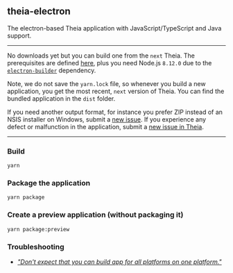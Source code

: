 ## theia-electron

The electron-based Theia application with JavaScript/TypeScript and Java support.

----

No downloads yet but you can build one from the `next` Theia. The prerequisites are defined [here](https://github.com/theia-ide/theia/blob/master/doc/Developing.md#prerequisites), plus you need Node.js `8.12.0` due to the [`electron-builder`](https://github.com/electron-userland/electron-builder/commit/c01b7c0b55d3466b826ea9cc9a11ad34118801c1#diff-a8de729869dd8f08fbe76328e6e803d6R16) dependency.

Note, we do not save the `yarn.lock` file, so whenever you build a new application, you get the most recent, `next` version of Theia. You can find the bundled application in the `dist` folder.

If you need another output format, for instance you prefer ZIP instead of an NSIS installer on Windows, submit a [new issue](https://github.com/theia-ide/theia-apps/issues/new). If you experience any defect or malfunction in the application, submit a [new issue in Theia](https://github.com/theia-ide/theia/issues/new).

----

### Build
```
yarn
```

### Package the application
```
yarn package
```

### Create a preview application (without packaging it)
```
yarn package:preview
```

### Troubleshooting

 - [_"Don't expect that you can build app for all platforms on one platform."_](https://www.electron.build/multi-platform-build)